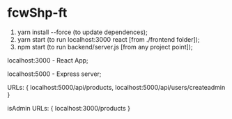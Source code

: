 # fcwShp-ft

1. yarn install --force (to update dependences);
2. yarn start (to run localhost:3000 react [from ./frontend folder]); 
3. npm start (to run backend/server.js [from any project point]);


localhost:3000 - React App;

localhost:5000 - Express server; 

URLs: {
   localhost:5000/api/products,
   localhost:5000/api/users/createadmin
}

isAdmin URLs: {
   localhost:3000/products
}
